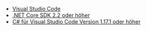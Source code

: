 * [Visual Studio Code](https://code.visualstudio.com/download)
* [.NET Core SDK 2.2 oder höher](https://www.microsoft.com/net/download/all)
* [C# für Visual Studio Code Version 1.17.1 oder höher](https://marketplace.visualstudio.com/items?itemName=ms-vscode.csharp)
